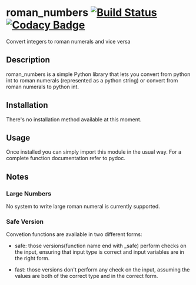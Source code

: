 # roman_numbers [![Build Status](https://travis-ci.com/FilippoRanza/roman_numbers.svg?branch=master)](https://travis-ci.com/FilippoRanza/roman_numbers) [![Codacy Badge](https://api.codacy.com/project/badge/Grade/1d68e4e50fb44ace853305e19e46b8ae)](https://app.codacy.com/app/FilippoRanza/roman_numbers?utm_source=github.com&utm_medium=referral&utm_content=FilippoRanza/roman_numbers&utm_campaign=Badge_Grade_Dashboard)
Convert integers to roman numerals and vice versa

## Description
roman_numbers is a simple Python library that lets you convert from python int to 
roman numerals (represented as a python string) or convert from roman numerals 
to python int. 

## Installation
There's no installation method available at this moment.

## Usage
Once installed you can simply import this module
in the usual way. For a complete function
documentation refer to pydoc.

## Notes
### Large Numbers
No system to write large roman numeral is currently supported.

### Safe Version
Convetion functions are available in two different forms:
+ safe: those versions(function name end with _safe) perform 
checks on the input, ensuring that input type is correct and 
input variables are in the right form.

+ fast: those versions don't perform any check on the input, 
assuming the values are both of the correct type and in the 
correct form.




